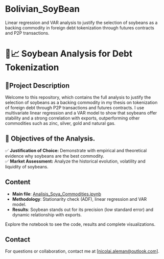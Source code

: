 # Bolivian_SoyBean
Linear regression and VAR analysis to justify the selection of soybeans as a backing commodity in foreign debt tokenization through futures contracts and P2P transactions.
# 🌱📈 Soybean Analysis for Debt Tokenization

## 📝Project Description
Welcome to this repository, which contains the full analysis to justify the selection of soybeans as a backing commodity in my thesis on tokenization of foreign debt through P2P transactions and futures contracts. I use multivariate linear regression and a VAR model to show that soybeans offer stability and a strong correlation with exports, outperforming other commodities such as zinc, silver, gold and natural gas.
## 🎯 Objectives of the Analysis.  
✅ **Justification of Choice:** Demonstrate with empirical and theoretical evidence why soybeans are the best commodity.  
✅ **Market Assessment:** Analyze the historical evolution, volatility and liquidity of soybeans. 
## Content

- **Main file**: [Analisis_Soya_Commodities.ipynb](Analisis_Soya_Commodities.ipynb)
- **Methodology**: Stationarity check (ADF), linear regression and VAR model.
- **Results**: Soybean stands out for its precision (low standard error) and dynamic relationship with exports.

Explore the notebook to see the code, results and complete visualizations.

## Contact

For questions or collaboration, contact me at [nicolai.aleman@outlook.com].
